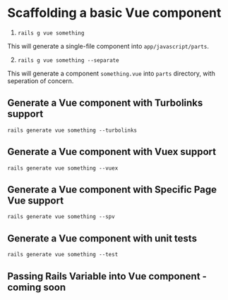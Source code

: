 # Scaffolding a basic Vue component

1. `rails g vue something` 

This will generate a single-file component into `app/javascript/parts`. 

2. `rails g vue something --separate`

This will generate a component `something.vue` into `parts` directory, with seperation of concern.



## Generate a Vue component with Turbolinks support

```
rails generate vue something --turbolinks
```

## Generate a Vue component with Vuex support

```
rails generate vue something --vuex
```

## Generate a Vue component with Specific Page Vue support 

```
rails generate vue something --spv
```

## Generate a Vue component with unit tests

```
rails generate vue something --test
```

## Passing Rails Variable into Vue component - coming soon